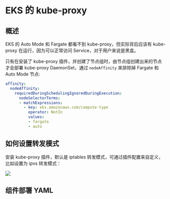 # EKS 的 kube-proxy

## 概述

EKS 的 Auto Mode 和 Fargate 都看不到 kube-proxy，但实际背后应该有 kube-proxy 在运行，因为可以正常访问 Service，对于用户来说是黑盒。

只有在安装了 kube-proxy 插件，并创建了节点组时，由节点组创建出来的节点才会部署 kube-proxy DaemonSet，通过 `nodeAffinity` 来排除掉 Fargate 和 Auto Mode 节点:

```yaml
affinity:
  nodeAffinity:
    requiredDuringSchedulingIgnoredDuringExecution:
      nodeSelectorTerms:
      - matchExpressions:
        - key: eks.amazonaws.com/compute-type
          operator: NotIn
          values:
          - fargate
          - auto
```
## 如何设置转发模式

安装 kube-proxy 插件，默认是 iptables 转发模式，可通过插件配置来自定义，比如设置为 ipvs 转发模式：

![](https://image-host-1251893006.cos.ap-chengdu.myqcloud.com/2025%2F09%2F25%2F20250925101735.png)

## 组件部署 YAML

<Tabs>
  <TabItem value="1" label="kube-proxy">
    <FileBlock file="vendor/aws/kube-proxy-daemonset.yaml" showLineNumbers />
  </TabItem>
  <TabItem value="2" label="kube-proxy-config">
    <FileBlock file="vendor/aws/kube-proxy-config-configmap.yaml" showLineNumbers />
  </TabItem>
</Tabs>
